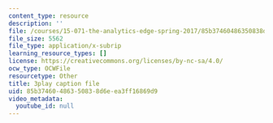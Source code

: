 ```yaml
---
content_type: resource
description: ''
file: /courses/15-071-the-analytics-edge-spring-2017/85b37460486350838d6eea3ff16869d9_Kdbia6SXSFA.vtt
file_size: 5562
file_type: application/x-subrip
learning_resource_types: []
license: https://creativecommons.org/licenses/by-nc-sa/4.0/
ocw_type: OCWFile
resourcetype: Other
title: 3play caption file
uid: 85b37460-4863-5083-8d6e-ea3ff16869d9
video_metadata:
  youtube_id: null
---
```


